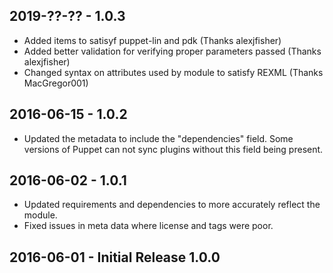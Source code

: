 ## 2019-??-?? - 1.0.3
  - Added items to satisyf puppet-lin and pdk (Thanks alexjfisher)
  - Added better validation for verifying proper parameters passed (Thanks alexjfisher)
  - Changed syntax on attributes used by module to satisfy REXML (Thanks MacGregor001)

## 2016-06-15 - 1.0.2
  - Updated the metadata to include the "dependencies" field. Some versions of Puppet can not sync plugins without this field being present.

## 2016-06-02 - 1.0.1
  - Updated requirements and dependencies to more accurately reflect the module.
  - Fixed issues in meta data where license and tags were poor.

## 2016-06-01 - Initial Release 1.0.0

